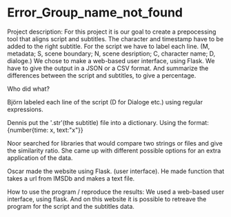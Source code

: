 # Error_Group_name_not_found

Project description:
For this project it is our goal to create a prepocessing tool that aligns script
and subtitles. The character and timestamp have to be added to the right subtitle.
For the script we have to label each line. (M, metadata; S, scene boundary; N, scene desription;
C, character name; D, dialoge.) 
We chose to make a web-based user interface, using Flask.
We have to give the output in a JSON or a CSV format.
And summarize the differences between the script and subtitles, to give a percentage.

Who did what? 

Björn 
labeled each line of the script (D for Dialoge etc.) 
using regular expressions.

Dennis 
put the '.str'(the subtitle)  file into a dictionary.
Using the format: {number{time: x, text:"x"}}

Noor 
searched for libraries that would compare two strings
or files and give the similarity ratio.
She came up with different possible options for an extra
application of the data.

Oscar 
made the website using Flask. (user interface).
He made function that takes a url from IMSDb and makes a text file.

How to use the program / reproduce the results: 
We used a web-based user interface, using flask. 
And on this website it is possible to retreave the program for the script and the subtitles data.
